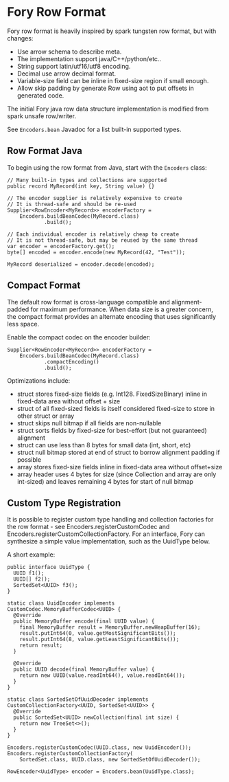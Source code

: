 # Fory Row Format

Fory row format is heavily inspired by spark tungsten row format, but with changes:

- Use arrow schema to describe meta.
- The implementation support java/C++/python/etc..
- String support latin/utf16/utf8 encoding.
- Decimal use arrow decimal format.
- Variable-size field can be inline in fixed-size region if small enough.
- Allow skip padding by generate Row using aot to put offsets in generated code.

The initial Fory java row data structure implementation is modified from spark unsafe row/writer.

See `Encoders.bean` Javadoc for a list built-in supported types.

## Row Format Java

To begin using the row format from Java, start with the `Encoders` class:

```
// Many built-in types and collections are supported
public record MyRecord(int key, String value) {}

// The encoder supplier is relatively expensive to create
// It is thread-safe and should be re-used
Supplier<RowEncoder<MyRecord>> encoderFactory =
    Encoders.buildBeanCodec(MyRecord.class)
            .build();

// Each individual encoder is relatively cheap to create
// It is not thread-safe, but may be reused by the same thread
var encoder = encoderFactory.get();
byte[] encoded = encoder.encode(new MyRecord(42, "Test"));

MyRecord deserialized = encoder.decode(encoded);
```

## Compact Format

The default row format is cross-language compatible and alignment-padded for maximum performance.
When data size is a greater concern, the compact format provides an alternate encoding that uses
significantly less space.

Enable the compact codec on the encoder builder:

```
Supplier<RowEncoder<MyRecord>> encoderFactory =
    Encoders.buildBeanCodec(MyRecord.class)
            .compactEncoding()
            .build();
```

Optimizations include:

- struct stores fixed-size fields (e.g. Int128. FixedSizeBinary) inline in fixed-data area without offset + size
- struct of all fixed-sized fields is itself considered fixed-size to store in other struct or array
- struct skips null bitmap if all fields are non-nullable
- struct sorts fields by fixed-size for best-effort (but not guaranteed) alignment
- struct can use less than 8 bytes for small data (int, short, etc)
- struct null bitmap stored at end of struct to borrow alignment padding if possible
- array stores fixed-size fields inline in fixed-data area without offset+size
- array header uses 4 bytes for size (since Collection and array are only int-sized) and leaves remaining 4 bytes for start of null bitmap

## Custom Type Registration

It is possible to register custom type handling and collection factories for the row format -
see Encoders.registerCustomCodec and Encoders.registerCustomCollectionFactory. For an interface,
Fory can synthesize a simple value implementation, such as the UuidType below.

A short example:

```
public interface UuidType {
  UUID f1();
  UUID[] f2();
  SortedSet<UUID> f3();
}

static class UuidEncoder implements CustomCodec.MemoryBufferCodec<UUID> {
  @Override
  public MemoryBuffer encode(final UUID value) {
    final MemoryBuffer result = MemoryBuffer.newHeapBuffer(16);
    result.putInt64(0, value.getMostSignificantBits());
    result.putInt64(8, value.getLeastSignificantBits());
    return result;
  }

  @Override
  public UUID decode(final MemoryBuffer value) {
    return new UUID(value.readInt64(), value.readInt64());
  }
}

static class SortedSetOfUuidDecoder implements CustomCollectionFactory<UUID, SortedSet<UUID>> {
  @Override
  public SortedSet<UUID> newCollection(final int size) {
    return new TreeSet<>();
  }
}

Encoders.registerCustomCodec(UUID.class, new UuidEncoder());
Encoders.registerCustomCollectionFactory(
    SortedSet.class, UUID.class, new SortedSetOfUuidDecoder());

RowEncoder<UuidType> encoder = Encoders.bean(UuidType.class);
```
